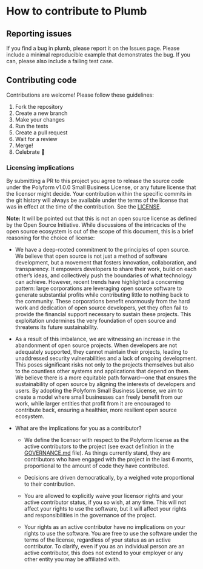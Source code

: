 # How to contribute to Plumb

## Reporting issues

If you find a bug in plumb, please report it on the Issues page. Please include a minimal
reproducible example that demonstrates the bug. If you can, please also include a failing test case.

## Contributing code

Contributions are welcome! Please follow these guidelines:

1. Fork the repository
2. Create a new branch
3. Make your changes
4. Run the tests
5. Create a pull request
6. Wait for a review
7. Merge!
8. Celebrate 🎉

### Licensing implications

By submitting a PR to this project you agree to release the source code under the Polyform v1.0.0
Small Business License, or any future license that the licensor might decide. Your contribution
within the specific commits in the git history will always be available under the terms of the
license that was in effect at the time of the contribution. See the [LICENSE](LICENSE).

**Note:** It will be pointed out that this is not an open source license as defined by the Open
Source Initiative. While discussions of the intricacies of the open source ecosystem is out of the
scope of this document, this is a brief reasoning for the choice of license:

- We have a deep-rooted commitment to the principles of open source. We believe that open source is
  not just a method of software development, but a movement that fosters innovation, collaboration,
  and transparency. It empowers developers to share their work, build on each other’s ideas, and
  collectively push the boundaries of what technology can achieve. However, recent trends have
  highlighted a concerning pattern: large corporations are leveraging open source software to
  generate substantial profits while contributing little to nothing back to the community. These
  corporations benefit enormously from the hard work and dedication of open source developers, yet
  they often fail to provide the financial support necessary to sustain these projects. This
  exploitation undermines the very foundation of open source and threatens its future
  sustainability.

- As a result of this imbalance, we are witnessing an increase in the abandonment of open source
  projects. When developers are not adequately supported, they cannot maintain their projects,
  leading to unaddressed security vulnerabilities and a lack of ongoing development. This poses
  significant risks not only to the projects themselves but also to the countless other systems and
  applications that depend on them. We believe there is a more equitable path forward—one that
  ensures the sustainability of open source by aligning the interests of developers and users. By
  adopting the Polyform Small Business License, we aim to create a model where small businesses can
  freely benefit from our work, while larger entities that profit from it are encouraged to
  contribute back, ensuring a healthier, more resilient open source ecosystem.

- What are the implications for you as a contributor?

  - We define the licensor with respect to the Polyform license as the active contributors to the
    project (see exact definition in the [GOVERNANCE.md](GOVERNANCE.md) file). As things currently
    stand, they are contributors who have engaged with the project in the last 6 monts, proportional
    to the amount of code they have contributed.

  - Decisions are driven democratically, by a weighed vote proportional to their contribution.

  - You are allowed to explicitly waive your licensor rights and your active contributor status, if
    you so wish, at any time. This will not affect your rights to use the software, but it will
    affect your rights and responsibilities in the governance of the project.

  - Your rights as an active contributor have no implications on your rights to use the software.
    You are free to use the software under the terms of the license, regardless of your status as an
    active contributor. To clarify, even if you as an individual person are an active contributor,
    this does not extend to your employer or any other entity you may be affiliated with.

